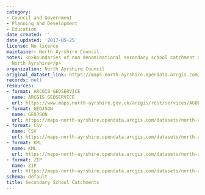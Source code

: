 ```yaml
---
category:
- Council and Government
- Planning and Development
- Education
date_created: ''
date_updated: '2017-05-25'
license: No licence
maintainer: North Ayrshire Council
notes: <p>Boundaries of non denominational secondary school catchment areas within
  North Ayrshire</p>
organization: North Ayrshire Council
original_dataset_link: https://maps-north-ayrshire.opendata.arcgis.com/maps/north-ayrshire::secondary-school-catchments
records: null
resources:
- format: ARCGIS GEOSERVICE
  name: ARCGIS GEOSERVICE
  url: https://www.maps.north-ayrshire.gov.uk/arcgis/rest/services/AGOL/Open_Data_Portal/MapServer/2
- format: GEOJSON
  name: GEOJSON
  url: https://maps-north-ayrshire.opendata.arcgis.com/datasets/north-ayrshire::secondary-school-catchments.geojson?outSR=%7B%22latestWkid%22%3A27700%2C%22wkid%22%3A27700%7D
- format: CSV
  name: CSV
  url: https://maps-north-ayrshire.opendata.arcgis.com/datasets/north-ayrshire::secondary-school-catchments.csv?outSR=%7B%22latestWkid%22%3A27700%2C%22wkid%22%3A27700%7D
- format: KML
  name: KML
  url: https://maps-north-ayrshire.opendata.arcgis.com/datasets/north-ayrshire::secondary-school-catchments.kml?outSR=%7B%22latestWkid%22%3A27700%2C%22wkid%22%3A27700%7D
- format: ZIP
  name: ZIP
  url: https://maps-north-ayrshire.opendata.arcgis.com/datasets/north-ayrshire::secondary-school-catchments.zip?outSR=%7B%22latestWkid%22%3A27700%2C%22wkid%22%3A27700%7D
schema: default
title: Secondary School Catchments
---
```

